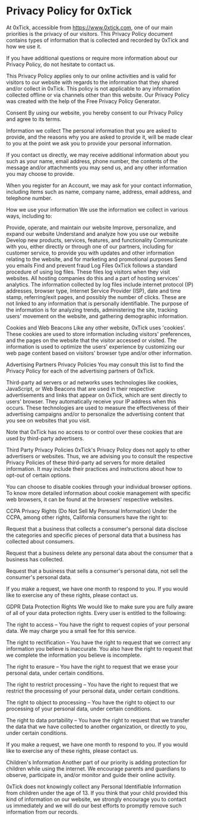# Privacy Policy for 0xTick

At 0xTick, accessible from https://www.0xtick.com, one of our main priorities is the privacy of our visitors. This
Privacy Policy document contains types of information that is collected and recorded by 0xTick and how we use it.

If you have additional questions or require more information about our Privacy Policy, do not hesitate to contact us.

This Privacy Policy applies only to our online activities and is valid for visitors to our website with regards to the
information that they shared and/or collect in 0xTick. This policy is not applicable to any information collected
offline or via channels other than this website. Our Privacy Policy was created with the help of the Free Privacy Policy
Generator.

Consent
By using our website, you hereby consent to our Privacy Policy and agree to its terms.

Information we collect
The personal information that you are asked to provide, and the reasons why you are asked to provide it, will be made
clear to you at the point we ask you to provide your personal information.

If you contact us directly, we may receive additional information about you such as your name, email address, phone
number, the contents of the message and/or attachments you may send us, and any other information you may choose to
provide.

When you register for an Account, we may ask for your contact information, including items such as name, company name,
address, email address, and telephone number.

How we use your information
We use the information we collect in various ways, including to:

Provide, operate, and maintain our website
Improve, personalize, and expand our website
Understand and analyze how you use our website
Develop new products, services, features, and functionality
Communicate with you, either directly or through one of our partners, including for customer service, to provide you
with updates and other information relating to the website, and for marketing and promotional purposes
Send you emails
Find and prevent fraud
Log Files
0xTick follows a standard procedure of using log files. These files log visitors when they visit websites. All
hosting companies do this and a part of hosting services' analytics. The information collected by log files include
internet protocol (IP) addresses, browser type, Internet Service Provider (ISP), date and time stamp, referring/exit
pages, and possibly the number of clicks. These are not linked to any information that is personally identifiable. The
purpose of the information is for analyzing trends, administering the site, tracking users' movement on the website, and
gathering demographic information.

Cookies and Web Beacons
Like any other website, 0xTick uses 'cookies'. These cookies are used to store information including visitors'
preferences, and the pages on the website that the visitor accessed or visited. The information is used to optimize the
users' experience by customizing our web page content based on visitors' browser type and/or other information.

Advertising Partners Privacy Policies
You may consult this list to find the Privacy Policy for each of the advertising partners of 0xTick.

Third-party ad servers or ad networks uses technologies like cookies, JavaScript, or Web Beacons that are used in their
respective advertisements and links that appear on 0xTick, which are sent directly to users' browser. They
automatically receive your IP address when this occurs. These technologies are used to measure the effectiveness of
their advertising campaigns and/or to personalize the advertising content that you see on websites that you visit.

Note that 0xTick has no access to or control over these cookies that are used by third-party advertisers.

Third Party Privacy Policies
0xTick's Privacy Policy does not apply to other advertisers or websites. Thus, we are advising you to consult the
respective Privacy Policies of these third-party ad servers for more detailed information. It may include their
practices and instructions about how to opt-out of certain options.

You can choose to disable cookies through your individual browser options. To know more detailed information about
cookie management with specific web browsers, it can be found at the browsers' respective websites.

CCPA Privacy Rights (Do Not Sell My Personal Information)
Under the CCPA, among other rights, California consumers have the right to:

Request that a business that collects a consumer's personal data disclose the categories and specific pieces of personal
data that a business has collected about consumers.

Request that a business delete any personal data about the consumer that a business has collected.

Request that a business that sells a consumer's personal data, not sell the consumer's personal data.

If you make a request, we have one month to respond to you. If you would like to exercise any of these rights, please
contact us.

GDPR Data Protection Rights
We would like to make sure you are fully aware of all of your data protection rights. Every user is entitled to the
following:

The right to access – You have the right to request copies of your personal data. We may charge you a small fee for this
service.

The right to rectification – You have the right to request that we correct any information you believe is inaccurate.
You also have the right to request that we complete the information you believe is incomplete.

The right to erasure – You have the right to request that we erase your personal data, under certain conditions.

The right to restrict processing – You have the right to request that we restrict the processing of your personal data,
under certain conditions.

The right to object to processing – You have the right to object to our processing of your personal data, under certain
conditions.

The right to data portability – You have the right to request that we transfer the data that we have collected to
another organization, or directly to you, under certain conditions.

If you make a request, we have one month to respond to you. If you would like to exercise any of these rights, please
contact us.

Children's Information
Another part of our priority is adding protection for children while using the internet. We encourage parents and
guardians to observe, participate in, and/or monitor and guide their online activity.

0xTick does not knowingly collect any Personal Identifiable Information from children under the age of 13. If you
think that your child provided this kind of information on our website, we strongly encourage you to contact us
immediately and we will do our best efforts to promptly remove such information from our records.